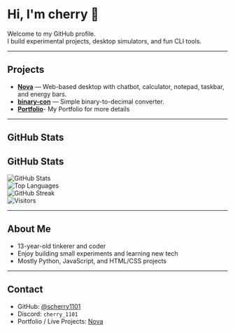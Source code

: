 # Hi, I'm cherry 👋

Welcome to my GitHub profile.  
I build experimental projects, desktop simulators, and fun CLI tools.  

---

## Projects

- **[Nova](https://nova1101.netlify.app)** — Web-based desktop with chatbot, calculator, notepad, taskbar, and energy bars.  
- **[binary-con](https://github.com/scherry1101/binary-con)** — Simple binary-to-decimal converter.
- **[Portfolio](https://github.com/scherry1101/Portfolio)**- My Portfolio for more details

---

## GitHub Stats

## GitHub Stats

![GitHub Stats](https://github-readme-stats.vercel.app/api?username=scherry1101&show_icons=true&theme=radical)  
![Top Languages](https://github-readme-stats.vercel.app/api/top-langs/?username=scherry1101&layout=compact&theme=radical)  
![GitHub Streak](https://github-readme-streak-stats.herokuapp.com/?user=scherry1101&theme=radical)  
![Visitors](https://visitor-badge.glitch.me/badge?page_id=scherry1101)


---

## About Me

- 13-year-old tinkerer and coder  
- Enjoy building small experiments and learning new tech  
- Mostly Python, JavaScript, and HTML/CSS projects  

---

## Contact

- GitHub: [@scherry1101](https://github.com/scherry1101)  
- Discord: `cherry_1101`  
- Portfolio / Live Projects: [Nova](https://nova1101.netlify.app)




<!--
**sCherry1101/sCherry1101** is a ✨ _special_ ✨ repository because its `README.md` (this file) appears on your GitHub profile.

Here are some ideas to get you started:

- 🔭 I’m currently working on ...
- 🌱 I’m currently learning ...
- 👯 I’m looking to collaborate on ...
- 🤔 I’m looking for help with ...
- 💬 Ask me about ...
- 📫 How to reach me: ...
- 😄 Pronouns: ...
- ⚡ Fun fact: ...
-->
